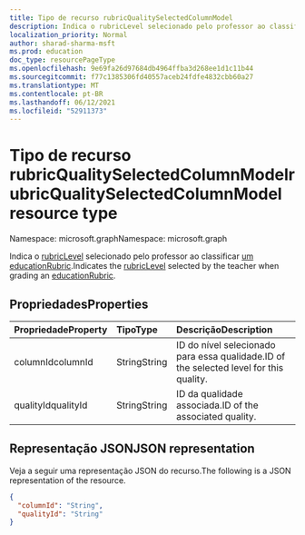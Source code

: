 ```yaml
---
title: Tipo de recurso rubricQualitySelectedColumnModel
description: Indica o rubricLevel selecionado pelo professor ao classificar um educationRubric.
localization_priority: Normal
author: sharad-sharma-msft
ms.prod: education
doc_type: resourcePageType
ms.openlocfilehash: 9e69fa26d97684db4964ffba3d268ee1d1c11b44
ms.sourcegitcommit: f77c1385306fd40557aceb24fdfe4832cbb60a27
ms.translationtype: MT
ms.contentlocale: pt-BR
ms.lasthandoff: 06/12/2021
ms.locfileid: "52911373"
---
```

# <a name="rubricqualityselectedcolumnmodel-resource-type"></a><span data-ttu-id="71112-103">Tipo de recurso rubricQualitySelectedColumnModel</span><span class="sxs-lookup"><span data-stu-id="71112-103">rubricQualitySelectedColumnModel resource type</span></span>

<span data-ttu-id="71112-104">Namespace: microsoft.graph</span><span class="sxs-lookup"><span data-stu-id="71112-104">Namespace: microsoft.graph</span></span>

<span data-ttu-id="71112-105">Indica o [rubricLevel](rubriclevel.md) selecionado pelo professor ao classificar [um educationRubric](educationrubric.md).</span><span class="sxs-lookup"><span data-stu-id="71112-105">Indicates the [rubricLevel](rubriclevel.md) selected by the teacher when grading an [educationRubric](educationrubric.md).</span></span>

## <a name="properties"></a><span data-ttu-id="71112-106">Propriedades</span><span class="sxs-lookup"><span data-stu-id="71112-106">Properties</span></span>

| <span data-ttu-id="71112-107">Propriedade</span><span class="sxs-lookup"><span data-stu-id="71112-107">Property</span></span>     | <span data-ttu-id="71112-108">Tipo</span><span class="sxs-lookup"><span data-stu-id="71112-108">Type</span></span>        | <span data-ttu-id="71112-109">Descrição</span><span class="sxs-lookup"><span data-stu-id="71112-109">Description</span></span> |
|:-------------|:------------|:------------|
|<span data-ttu-id="71112-110">columnId</span><span class="sxs-lookup"><span data-stu-id="71112-110">columnId</span></span>|<span data-ttu-id="71112-111">String</span><span class="sxs-lookup"><span data-stu-id="71112-111">String</span></span>|<span data-ttu-id="71112-112">ID do nível selecionado para essa qualidade.</span><span class="sxs-lookup"><span data-stu-id="71112-112">ID of the selected level for this quality.</span></span>|
|<span data-ttu-id="71112-113">qualityId</span><span class="sxs-lookup"><span data-stu-id="71112-113">qualityId</span></span>|<span data-ttu-id="71112-114">String</span><span class="sxs-lookup"><span data-stu-id="71112-114">String</span></span>|<span data-ttu-id="71112-115">ID da qualidade associada.</span><span class="sxs-lookup"><span data-stu-id="71112-115">ID of the associated quality.</span></span>|

## <a name="json-representation"></a><span data-ttu-id="71112-116">Representação JSON</span><span class="sxs-lookup"><span data-stu-id="71112-116">JSON representation</span></span>

<span data-ttu-id="71112-117">Veja a seguir uma representação JSON do recurso.</span><span class="sxs-lookup"><span data-stu-id="71112-117">The following is a JSON representation of the resource.</span></span>

<!-- {
  "blockType": "resource",
  "optionalProperties": [

  ],
  "@odata.type": "microsoft.graph.rubricQualitySelectedColumnModel",
  "baseType": null
}-->

```json
{
  "columnId": "String",
  "qualityId": "String"
}
```

<!-- uuid: 16cd6b66-4b1a-43a1-adaf-3a886856ed98
2019-02-04 14:57:30 UTC -->
<!-- {
  "type": "#page.annotation",
  "description": "rubricQualitySelectedColumnModel resource",
  "keywords": "",
  "section": "documentation",
  "tocPath": ""
}-->

